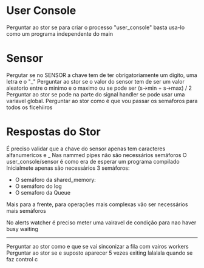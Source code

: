 # User Console
Perguntar ao stor se para criar o processo "user_console" basta usa-lo como um programa independente do main

# Sensor
Pergutar se no SENSOR a chave tem de ter obrigatoriamente um digito, uma letra e o "_"
Perguntar ao stor se o valor do sensor tem de ser um valor aleatorio entre o minimo e o maximo ou se pode ser (s->min + s->max) / 2
Perguntar ao stor se pode na parte do signal handler se pode usar uma variavel global.
Perguntar ao stor como é que vou passar os semaforos para todos os ficehiiros




# Respostas do Stor
É preciso validar que a chave do sensor apenas tem caracteres alfanumericos e _
Nas nammed pipes não são necessários semáforos
O user_console/sensor é como era de esperar um programa compilado
Inicialmete apenas são necessários 3 semáforos:

- O semáforo da shared_memory:
- O semáforo do log
- O semaforo da Queue

Mais para a frente, para operações mais complexas vão ser necessários mais semáforos

No alerts watcher é preciso meter uma vairavel de condição para nao haver busy waiting


---------------------------------------------

Perguntar ao stor como e que se vai sinconizar a fila com vairos workers
Perguntar ao stor se e suposto aparecer 5 vezes exiting lalalala quando se faz control c
